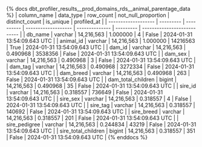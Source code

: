 {% docs dbt_profiler_results__prod_domains_rds__animal_parentage_data  %}
| column_name         | data_type |  row_count | not_null_proportion | distinct_count | is_unique | profiled_at                 |
| ------------------- | --------- | ---------- | ------------------- | -------------- | --------- | --------------------------- |
| db_name             | varchar   | 14,216,563 |            1.000000 |              4 |     False | 2024-01-31 13:54:09.643 UTC |
| animal_id           | varchar   | 14,216,563 |            1.000000 |       14216563 |      True | 2024-01-31 13:54:09.643 UTC |
| dam_id              | varchar   | 14,216,563 |            0.490968 |        3538356 |     False | 2024-01-31 13:54:09.643 UTC |
| dam_sex             | varchar   | 14,216,563 |            0.490968 |              3 |     False | 2024-01-31 13:54:09.643 UTC |
| dam_tag             | varchar   | 14,216,563 |            0.490968 |        3272334 |     False | 2024-01-31 13:54:09.643 UTC |
| dam_breed           | varchar   | 14,216,563 |            0.490968 |            263 |     False | 2024-01-31 13:54:09.643 UTC |
| dam_total_children  | bigint    | 14,216,563 |            0.490968 |             35 |     False | 2024-01-31 13:54:09.643 UTC |
| sire_id             | varchar   | 14,216,563 |            0.318557 |         736649 |     False | 2024-01-31 13:54:09.643 UTC |
| sire_sex            | varchar   | 14,216,563 |            0.318557 |              4 |     False | 2024-01-31 13:54:09.643 UTC |
| sire_tag            | varchar   | 14,216,563 |            0.318557 |         140692 |     False | 2024-01-31 13:54:09.643 UTC |
| sire_breed          | varchar   | 14,216,563 |            0.318557 |            201 |     False | 2024-01-31 13:54:09.643 UTC |
| sire_pedigree       | varchar   | 14,216,563 |            0.244834 |          43219 |     False | 2024-01-31 13:54:09.643 UTC |
| sire_total_children | bigint    | 14,216,563 |            0.318557 |            351 |     False | 2024-01-31 13:54:09.643 UTC |
{% enddocs %}
